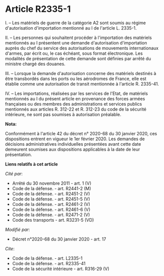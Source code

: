 # Article R2335-1

I. – Les matériels de guerre de la catégorie A2 sont soumis au régime d'autorisation d'importation mentionné au I de
l'article L. 2335-1.

II. – Les personnes qui souhaitent procéder à l'importation des matériels mentionnés au I présentent une demande
d'autorisation d'importation auprès du chef du service des autorisations de mouvements internationaux d'armes, par écrit ou,
le cas échéant, sous format électronique. Les modalités de présentation de cette demande sont définies par arrêté du ministre
chargé des douanes.

III. – Lorsque la demande d'autorisation concerne des matériels destinés à être transbordés dans les ports ou les aérodromes
de France, elle est établie comme une autorisation de transit mentionnée à l'article R. 2335-41.

IV. – Les importations, réalisées par les services de l'Etat, de matériels mentionnés au I du présent article en provenance
des forces armées françaises ou des membres des administrations et services publics mentionnés aux articles R. 312-22 et R.
312-23 du code de la sécurité intérieure, ne sont pas soumises à autorisation préalable.

**Nota:**

Conformément à l'article 42 du décret n° 2020-68 du 30 janvier 2020, ces dispositions entrent en vigueur le 1er février 2020.
Les demandes de décisions administratives individuelles présentées avant cette date demeurent soumises aux dispositions
applicables à la date de leur présentation.

**Liens relatifs à cet article**

_Cité par_:

  - Arrêté du 30 novembre 2011 - art. 1 (V)
  - Code de la défense. - art. R2441-2 (M)
  - Code de la défense. - art. R2451-2 (V)
  - Code de la défense. - art. R2451-5 (V)
  - Code de la défense. - art. R2461-2 (V)
  - Code de la défense. - art. R2461-6 (V)
  - Code de la défense. - art. R2471-2 (V)
  - Code des transports - art. R3231-5 (VD)

_Modifié par_:

  - Décret n°2020-68 du 30 janvier 2020 - art. 17

_Cite_:

  - Code de la défense. - art. L2335-1
  - Code de la défense. - art. R2335-41
  - Code de la sécurité intérieure - art. R316-29 (V)
